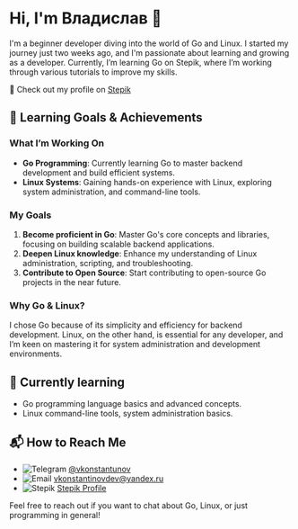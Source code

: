 # Hi, I'm Владислав 👋

I'm a beginner developer diving into the world of Go and Linux. I started my journey just two weeks ago, and I'm passionate about learning and growing as a developer. Currently, I’m learning Go on Stepik, where I’m working through various tutorials to improve my skills.

🔗 Check out my profile on [Stepik](https://stepik.org/users/1045253193/profile)

## 🚀 Learning Goals & Achievements

### What I’m Working On
- **Go Programming**: Currently learning Go to master backend development and build efficient systems.
- **Linux Systems**: Gaining hands-on experience with Linux, exploring system administration, and command-line tools.

### My Goals
1. **Become proficient in Go**: Master Go's core concepts and libraries, focusing on building scalable backend applications.
2. **Deepen Linux knowledge**: Enhance my understanding of Linux administration, scripting, and troubleshooting.
3. **Contribute to Open Source**: Start contributing to open-source Go projects in the near future.

### Why Go & Linux?
I chose Go because of its simplicity and efficiency for backend development. Linux, on the other hand, is essential for any developer, and I’m keen on mastering it for system administration and development environments.

## 🌱 Currently learning
- Go programming language basics and advanced concepts.
- Linux command-line tools, system administration basics.

## 📬 How to Reach Me
- ![Telegram](https://upload.wikimedia.org/wikipedia/commons/8/83/Telegram_2019_logo.svg) [@vkonstantunov](https://t.me/vkonstantunov)
- ![Email](https://upload.wikimedia.org/wikipedia/commons/4/43/Email_icon.svg) [vkonstantinovdev@yandex.ru](mailto:vkonstantinovdev@yandex.ru)
- ![Stepik](https://upload.wikimedia.org/wikipedia/commons/a/ab/Stepik_logo.svg) [Stepik Profile](https://stepik.org/users/1045253193/profile)

Feel free to reach out if you want to chat about Go, Linux, or just programming in general!
